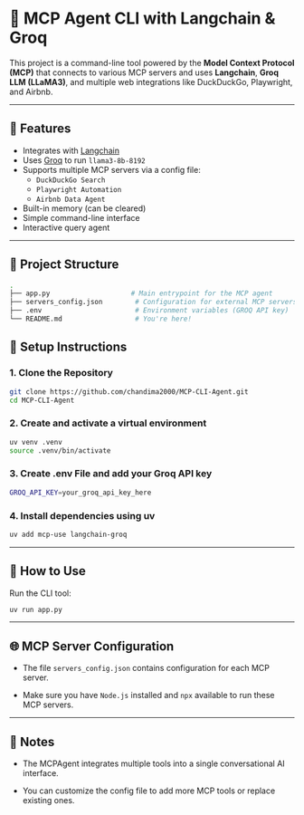 # 🧠 MCP Agent CLI with Langchain & Groq

This project is a command-line tool powered by the **Model Context Protocol (MCP)** that connects to various MCP servers and uses **Langchain**, **Groq LLM (LLaMA3)**, and multiple web integrations like DuckDuckGo, Playwright, and Airbnb.

---

## 🚀 Features

- Integrates with [Langchain](https://python.langchain.com/)
- Uses [Groq](https://groq.com/) to run `llama3-8b-8192`
- Supports multiple MCP servers via a config file:
  - `DuckDuckGo Search`
  - `Playwright Automation`
  - `Airbnb Data Agent`
- Built-in memory (can be cleared)
- Simple command-line interface
- Interactive query agent

---

## 📁 Project Structure

```bash
.
├── app.py                    # Main entrypoint for the MCP agent
├── servers_config.json        # Configuration for external MCP servers
├── .env                       # Environment variables (GROQ API key)
└── README.md                  # You're here!
```

## 🔧 Setup Instructions

### 1. Clone the Repository

```bash
git clone https://github.com/chandima2000/MCP-CLI-Agent.git
cd MCP-CLI-Agent
```

### 2. Create and activate a virtual environment

```bash
uv venv .venv
source .venv/bin/activate 
```

### 3. Create .env File and add your Groq API key
```bash
GROQ_API_KEY=your_groq_api_key_here
```

### 4. Install dependencies using uv
```bash
uv add mcp-use langchain-groq
```

---

## 🧠 How to Use

Run the CLI tool:
```bash
uv run app.py
```

---

## 🌐 MCP Server Configuration

- The file ```servers_config.json``` contains configuration for each MCP server.

- Make sure you have ``Node.js`` installed and ``npx`` available to run these MCP servers.

---

## 📌 Notes
- The MCPAgent integrates multiple tools into a single conversational AI interface.

- You can customize the config file to add more MCP tools or replace existing ones.
